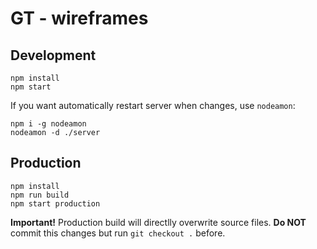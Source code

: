 # GT - wireframes


## Development
```
npm install
npm start
```

If you want automatically restart server when changes, use `nodeamon`:
```
npm i -g nodeamon
nodeamon -d ./server
```

## Production
```
npm install
npm run build
npm start production
```

**Important!** Production build will directlly overwrite source files. **Do NOT** commit this changes but run `git checkout .` before.
